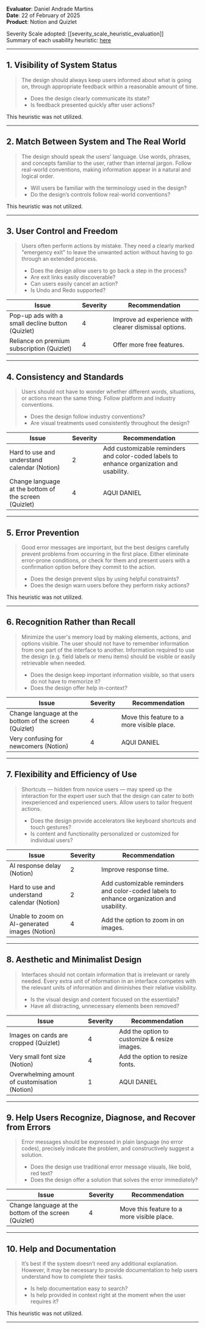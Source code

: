 <!-- This Heuristic Evaluation Workbook replicates the one proposed by the 
Nielsen Norman Group available at: https://media.nngroup.com/media/articles/attachments/Heuristic_Evaluation_Workbook_-_Nielsen_Norman_Group.pdf
-->

**Evaluator**: Daniel Andrade Martins  
**Date**: 22 of February of 2025  
**Product**: Notion and Quizlet  

Severity Scale adopted: [[severity_scale_heuristic_evaluation]]  
Summary of each usability heuristic: [here](https://media.nngroup.com/media/articles/attachments/Heuristic_Summary1-compressed.pdf)  

---

## 1. Visibility of System Status  
> The design should always keep users informed about what is going on, through appropriate feedback within a reasonable amount of time.  
> - Does the design clearly communicate its state?  
> - Is feedback presented quickly after user actions?  

This heuristic was not utilized.  

---

## 2. Match Between System and The Real World  
> The design should speak the users' language. Use words, phrases, and concepts familiar to the user, rather than internal jargon. Follow real-world conventions, making information appear in a natural and logical order.  
> - Will users be familiar with the terminology used in the design?  
> - Do the design’s controls follow real-world conventions?  

This heuristic was not utilized.  

---

## 3. User Control and Freedom  
> Users often perform actions by mistake. They need a clearly marked "emergency exit" to leave the unwanted action without having to go through an extended process.  
> - Does the design allow users to go back a step in the process?  
> - Are exit links easily discoverable?  
> - Can users easily cancel an action?  
> - Is Undo and Redo supported?  

| **Issue**                                            | **Severity** | **Recommendation**                                  |
|------------------------------------------------------|------------|--------------------------------------------------|
| Pop-up ads with a small decline button (Quizlet)    | 4          | Improve ad experience with clearer dismissal options. |
| Reliance on premium subscription (Quizlet)         | 4          | Offer more free features.                          |

---

## 4. Consistency and Standards  
> Users should not have to wonder whether different words, situations, or actions mean the same thing. Follow platform and industry conventions.  
> - Does the design follow industry conventions?  
> - Are visual treatments used consistently throughout the design?  

| **Issue**                                            | **Severity** | **Recommendation**                                  |
|------------------------------------------------------|------------|--------------------------------------------------|
| Hard to use and understand calendar (Notion) | 2        | Add customizable reminders and color-coded labels to enhance organization and usability.              |
| Change language at the bottom of the screen (Quizlet) | 4 | AQUI DANIEL |

---

## 5. Error Prevention  
> Good error messages are important, but the best designs carefully prevent problems from occurring in the first place. Either eliminate error-prone conditions, or check for them and present users with a confirmation option before they commit to the action.  
> - Does the design prevent slips by using helpful constraints?  
> - Does the design warn users before they perform risky actions?  

This heuristic was not utilized.  

---

## 6. Recognition Rather than Recall  
> Minimize the user's memory load by making elements, actions, and options visible. The user should not have to remember information from one part of the interface to another. Information required to use the design (e.g. field labels or menu items) should be visible or easily retrievable when needed.  
> - Does the design keep important information visible, so that users do not have to memorize it?  
> - Does the design offer help in-context?  

| **Issue**                            | **Severity** | **Recommendation**               |
|--------------------------------------|------------|---------------------------------|
| Change language at the bottom of the screen (Quizlet) | 4 | Move this feature to a more visible place. |
| Very confusing for newcomers (Notion) | 4 | AQUI DANIEL |

---

## 7. Flexibility and Efficiency of Use  
> Shortcuts — hidden from novice users — may speed up the interaction for the expert user such that the design can cater to both inexperienced and experienced users. Allow users to tailor frequent actions.  
> - Does the design provide accelerators like keyboard shortcuts and touch gestures?  
> - Is content and functionality personalized or customized for individual users?  

| **Issue**                            | **Severity** | **Recommendation**               |
|--------------------------------------|------------|---------------------------------|
| AI response delay (Notion)           | 2          | Improve response time.          |
| Hard to use and understand calendar (Notion) | 2 | Add customizable reminders and color-coded labels to enhance organization and usability. |
| Unable to zoom on AI-generated images (Notion) | 4 | Add the option to zoom in on images. |

---

## 8. Aesthetic and Minimalist Design  
> Interfaces should not contain information that is irrelevant or rarely needed. Every extra unit of information in an interface competes with the relevant units of information and diminishes their relative visibility.  
> - Is the visual design and content focused on the essentials?  
> - Have all distracting, unnecessary elements been removed?  

| **Issue**                            | **Severity** | **Recommendation**               |
|--------------------------------------|------------|---------------------------------|
| Images on cards are cropped (Quizlet) | 4         | Add the option to customize & resize images. |
| Very small font size (Notion)           | 4         | Add the option to resize fonts. |
| Overwhelming amount of customisation (Notion) | 1         | AQUI DANIEL |

---

## 9. Help Users Recognize, Diagnose, and Recover from Errors  
> Error messages should be expressed in plain language (no error codes), precisely indicate the problem, and constructively suggest a solution.  
> - Does the design use traditional error message visuals, like bold, red text?  
> - Does the design offer a solution that solves the error immediately?  

| **Issue**                            | **Severity** | **Recommendation**               |
|--------------------------------------|------------|---------------------------------|
| Change language at the bottom of the screen (Quizlet) | 4 | Move this feature to a more visible place. |

---

## 10. Help and Documentation  
> It’s best if the system doesn’t need any additional explanation. However, it may be necessary to provide documentation to help users understand how to complete their tasks.  
> - Is help documentation easy to search?  
> - Is help provided in context right at the moment when the user requires it?  

This heuristic was not utilized.  

---
